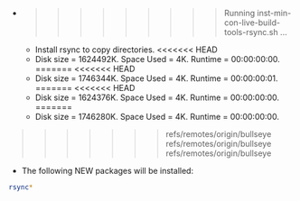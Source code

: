* >>>>>>>>> Running inst-min-con-live-build-tools-rsync.sh ...
  * Install rsync to copy directories.
<<<<<<< HEAD
  * Disk size = 1624492K. Space Used = 4K. Runtime = 00:00:00:00.
=======
<<<<<<< HEAD
  * Disk size = 1746344K. Space Used = 4K. Runtime = 00:00:00:01.
=======
<<<<<<< HEAD
  * Disk size = 1624376K. Space Used = 4K. Runtime = 00:00:00:00.
=======
  * Disk size = 1746280K. Space Used = 4K. Runtime = 00:00:00:00.
>>>>>>> refs/remotes/origin/bullseye
>>>>>>> refs/remotes/origin/bullseye
>>>>>>> refs/remotes/origin/bullseye
  * The following NEW packages will be installed:
  ```bash
rsync*
  ```
